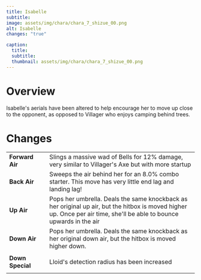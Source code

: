 ```yaml
---
title: Isabelle
subtitle: 
image: assets/img/chara/chara_7_shizue_00.png
alt: Isabelle
changes: "true"

caption:
  title:
  subtitle: 
  thumbnail: assets/img/chara/chara_7_shizue_00.png
---
```



# Overview 

Isabelle's aerials have been altered to help encourage her to move up close to the opponent, as opposed to Villager who enjoys camping behind trees.


# Changes

| |  |  |
| :----------- | :-----: | ----------- |
| **Forward Air** | | Slings a massive wad of Bells for 12% damage, very similar to Villager's Axe but with more startup |
| **Back Air** | | Sweeps the air behind her for an 8.0% combo starter. This move has very little end lag and landing lag! |
| **Up Air** | | Pops her umbrella. Deals the same knockback as her original up air, but the hitbox is moved higher up. Once per air time, she'll be able to bounce upwards in the air |
| **Down Air** | | Pops her umbrella. Deals the same knockback as her original down air, but the hitbox is moved higher down. |
|  |  |  |
| **Down Special** | | Lloid's detection radius has been increased |
|  |  |  |
